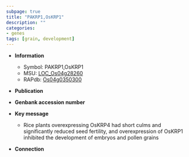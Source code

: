 ```yaml
---
subpage: true
title: "PAKRP1,OsKRP1"
description: ""
categories:
- genes
tags: [grain, development]
---
```


* **Information**  
    + Symbol: PAKRP1,OsKRP1  
    + MSU: [LOC_Os04g28260](http://rice.plantbiology.msu.edu/cgi-bin/ORF_infopage.cgi?orf=LOC_Os04g28260)  
    + RAPdb: [Os04g0350300](http://rapdb.dna.affrc.go.jp/viewer/gbrowse_details/irgsp1?name=Os04g0350300)  

* **Publication**  

* **Genbank accession number**  

* **Key message**  
    + Rice plants overexpressing OsKRP4 had short culms and significantly reduced seed fertility, and overexpression of OsKRP1 inhibited the development of embryos and pollen grains

* **Connection**  



